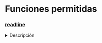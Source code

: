 # Funciones permitidas

### [readline](funciones/permitidas/readline.c)

<details>
  <summary>Descripción</summary>
</details>